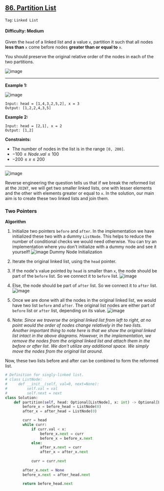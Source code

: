 ## [86. Partition List](https://leetcode.com/problems/partition-list/)

```Tag```: ```Linked List```

#### Difficulty: Medium

Given the ```head``` of a linked list and a value ```x```, partition it such that all nodes __less than__ ```x``` come before nodes __greater than or equal to__ ```x```.

You should preserve the original relative order of the nodes in each of the two partitions.

![image](https://github.com/quananhle/Python/assets/35042430/3b810ef5-c261-4095-841a-6d132408ec0d)

---

__Example 1:__

![image](https://assets.leetcode.com/uploads/2021/01/04/partition.jpg)
```
Input: head = [1,4,3,2,5,2], x = 3
Output: [1,2,2,4,3,5]
```

__Example 2:__
```
Input: head = [2,1], x = 2
Output: [1,2]
```

__Constraints:__

- The number of nodes in the list is in the range ```[0, 200]```.
- $-100 \le Node.val \le 100$
- $-200 \le x \le 200$

---

![image](https://leetcode.com/problems/partition-list/Figures/86/86_Partition_List_1.png)

Reverse engineering the question tells us that if we break the reformed list at the ```JOINT```, we will get two smaller linked lists, one with lesser elements and the other with elements greater or equal to ```x```. In the solution, our main aim is to create these two linked lists and join them.

### Two Pointers

__Algorithm__

1. Initialize two pointers ```before``` and ```after```. In the implementation we have initialized these two with a dummy ```ListNode```. This helps to reduce the number of conditional checks we would need otherwise. You can try an implementation where you don't initialize with a dummy node and see it yourself!
![image](https://leetcode.com/problems/partition-list/Figures/86/86_Partition_List_2.png)
Dummy Node Initialization

2. Iterate the original linked list, using the ```head``` pointer.

3. If the node's value pointed by ```head``` is smaller than ```x```, the node should be part of the ```before``` list. So we connect it to ```before``` list.
![image](https://leetcode.com/problems/partition-list/Figures/86/86_Partition_List_3.png)

4. Else, the node should be part of ```after``` list. So we connect it to ```after``` list.
![image](https://leetcode.com/problems/partition-list/Figures/86/86_Partition_List_4.png)

5. Once we are done with all the nodes in the original linked list, we would have two list ```before``` and ```after```. The original list nodes are either part of ```before``` list or ```after``` list, depending on its value.
![image](https://leetcode.com/problems/partition-list/Figures/86/86_Partition_List_5.png)

6. Note: _Since we traverse the original linked list from left to right,
at no point would the order of nodes change relatively in the two lists. Another important thing to note here is that we show the original linked list intact in the above diagrams. However, in the implementation, we remove the nodes from the original linked list and attach them in the before or after list. We don't utilize any additional space. We simply move the nodes from the original list around_.

Now, these two lists before and after can be combined to form the reformed list.



```Python
# Definition for singly-linked list.
# class ListNode:
#     def __init__(self, val=0, next=None):
#         self.val = val
#         self.next = next
class Solution:
    def partition(self, head: Optional[ListNode], x: int) -> Optional[ListNode]:
        before_x = before_head = ListNode(0)
        after_x = after_head = ListNode(0)

        curr = head
        while curr:
            if curr.val < x:
                before_x.next = curr
                before_x = before_x.next
            else:
                after_x.next = curr
                after_x = after_x.next
            
            curr = curr.next
        
        after_x.next = None
        before_x.next = after_head.next

        return before_head.next
```

